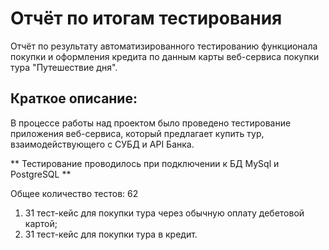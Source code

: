 # Отчёт по итогам тестирования
Отчёт по результату автоматизированного тестированию функционала покупки и оформления кредита по данным карты веб-сервиса покупки тура
"Путешествие дня".
## Краткое описание:
В процессе работы над проектом было проведено тестирование приложения веб-сервиса, который предлагает купить тур, взаимодействующего с СУБД и API Банка.

** Тестирование проводилось при подключении к БД MySql и PostgreSQL **

 Общее количество тестов: 62
1.  31 тест-кейс для покупки тура через обычную оплату дебетовой картой;
2.  31 тест-кейс для покупки тура в кредит.
